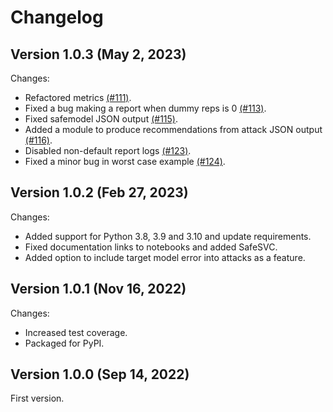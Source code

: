 # Changelog

## Version 1.0.3 (May 2, 2023)

Changes:
*    Refactored metrics [(#111)](https://github.com/AI-SDC/AI-SDC/pull/111).
*    Fixed a bug making a report when dummy reps is 0 [(#113)](https://github.com/AI-SDC/AI-SDC/pull/113).
*    Fixed safemodel JSON output [(#115)](https://github.com/AI-SDC/AI-SDC/pull/115).
*    Added a module to produce recommendations from attack JSON output [(#116)](https://github.com/AI-SDC/AI-SDC/pull/116).
*    Disabled non-default report logs [(#123)](https://github.com/AI-SDC/AI-SDC/pull/123).
*    Fixed a minor bug in worst case example [(#124)](https://github.com/AI-SDC/AI-SDC/pull/124).

## Version 1.0.2 (Feb 27, 2023)

Changes:
*    Added support for Python 3.8, 3.9 and 3.10 and update requirements.
*    Fixed documentation links to notebooks and added SafeSVC.
*    Added option to include target model error into attacks as a feature.

## Version 1.0.1 (Nov 16, 2022)

Changes:
*    Increased test coverage.
*    Packaged for PyPI.

## Version 1.0.0 (Sep 14, 2022)

First version.
